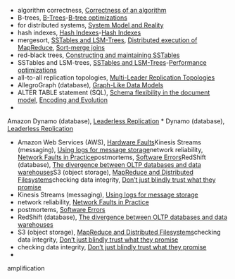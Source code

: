 * algorithm correctness, [Correctness of an algorithm](ch08.html#idm140605760252048)
* B-trees, [B-Trees](ch03.html#ix_datastructBtree)-[B-tree optimizations](ch03.html#idm140605778189808)
* for distributed systems, [System Model and Reality](ch08.html#idm140605760277792)
* hash indexes, [Hash Indexes](ch03.html#ix_DShashindex)-[Hash Indexes](ch03.html#idm140605779356736)
* mergesort, [SSTables and LSM-Trees](ch03.html#idm140605778366224), [Distributed execution of MapReduce](ch10.html#idm140605758156688), [Sort-merge joins](ch10.html#idm140605758061152)
* red-black trees, [Constructing and maintaining SSTables](ch03.html#idm140605778344800)
* SSTables and LSM-trees, [SSTables and LSM-Trees](ch03.html#ix_datastructSST)-[Performance optimizations](ch03.html#idm140605778270672)
* all-to-all replication topologies, [Multi-Leader Replication Topologies](ch05.html#idm140605775858096)
* AllegroGraph (database), [Graph-Like Data Models](ch02.html#idm140605781823472)
* ALTER TABLE statement (SQL), [Schema flexibility in the document model](ch02.html#idm140605782284256), [Encoding and Evolution](ch04.html#idm140605777515824)
* 
Amazon Dynamo (database), [Leaderless Replication](ch05.html#idm140605775816576) * Dynamo (database), [Leaderless Replication](ch05.html#idm140605775816576)
* Amazon Web Services (AWS), [Hardware Faults](ch01.html#idm140605786165424)Kinesis Streams (messaging), [Using logs for message storage](ch11.html#idm140605757158768)network reliability, [Network Faults in Practice](ch08.html#idm140605761068336)postmortems, [Software Errors](ch01.html#idm140605786136576)RedShift (database), [The divergence between OLTP databases and data warehouses](ch03.html#idm140605777862992)S3 (object storage), [MapReduce and Distributed Filesystems](ch10.html#idm140605758247456)checking data integrity, [Don’t just blindly trust what they promise](ch12.html#idm140605754931552)
* Kinesis Streams (messaging), [Using logs for message storage](ch11.html#idm140605757158768)
* network reliability, [Network Faults in Practice](ch08.html#idm140605761068336)
* postmortems, [Software Errors](ch01.html#idm140605786136576)
* RedShift (database), [The divergence between OLTP databases and data warehouses](ch03.html#idm140605777862992)
* S3 (object storage), [MapReduce and Distributed Filesystems](ch10.html#idm140605758247456)checking data integrity, [Don’t just blindly trust what they promise](ch12.html#idm140605754931552)
* checking data integrity, [Don’t just blindly trust what they promise](ch12.html#idm140605754931552)
* 
amplification